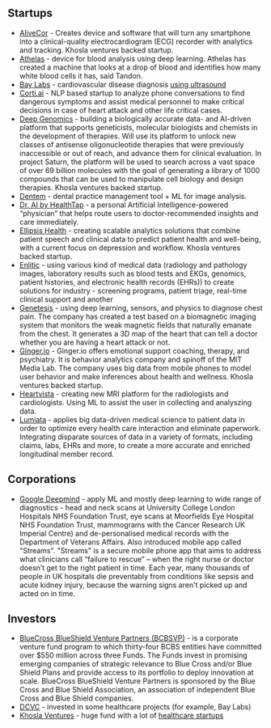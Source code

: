 ## Startups

* [AliveCor](https://www.alivecor.com/) - Creates device and software that will turn any smartphone into a clinical-quality electrocardiogram (ECG) recorder with analytics and tracking. Khosla ventures backed startup.
* [Athelas](http://athelas.com/) - device for blood analysis using deep learning. Athelas has created a machine that looks at a drop of blood and identifies how many white blood cells it has, said Tandon.
* [Bay Labs](https://baylabs.io/) - cardiovascular disease diagnosis [using ultrasound](https://medium.com/@dcvc/deep-learning-for-image-analysis-dcvc-backs-bay-labs-ai-powered-ultrasound-a6a04dbafa03)
* [Corti.ai](http://www.corti.ai/) - NLP based startup to analyze phone conversations to find dangerous symptoms and assist medical personnel to make critical decisions in case of heart attack and other life critical cases.
* [Deep Genomics](https://www.deepgenomics.com/) - building a biologically accurate data- and AI-driven platform that supports geneticists, molecular biologists and chemists in the development of therapies. Will use its platform to unlock new classes of antisense oligonucleotide therapies that were previously inaccessible or out of reach, and advance them for clinical evaluation. In project Saturn, the platform will be used to search across a vast space of over 69 billion molecules with the goal of generating a library of 1000 compounds that can be used to manipulate cell biology and design therapies. Khosla ventures backed startup.
* [Dentem](https://www.dentem.co/) - dental practice management tool + ML for image analysis.
* [Dr. AI by HealthTap](https://medium.com/@HealthTap/dr-a-i-80b4cf06be30) - a personal Artificial Intelligence-powered “physician” that helps route users to doctor-recommended insights and care immediately.
* [Ellipsis Health](http://www.ellipsishealth.com/) - creating scalable analytics solutions that combine patient speech and clinical data to predict patient health and well-being, with a current focus on depression and workflow. Khosla ventures backed startup.
* [Enlitic](https://www.enlitic.com/) - using various kind of medical data (radiology and pathology images, laboratory results such as blood tests and EKGs, genomics, patient histories, and electronic health records (EHRs)) to create solutions for industry - screening programs, patient triage, real-time clinical support and another
* [Genetesis](http://genetesis.com/) - using deep learning, sensors, and physics to diagnose chest pain. The company has created a test based on a biomagnetic imaging system that monitors the weak magnetic fields that naturally emanate from the chest. It generates a 3D map of the heart that can tell a doctor whether you are having a heart attack or not.
* [Ginger.io](https://ginger.io) - Ginger.io offers emotional support coaching, therapy, and psychiatry. It is behavior analytics company and spinoff of the MIT Media Lab. The company uses big data from mobile phones to model user behavior and make inferences about health and wellness. Khosla ventures backed startup.
* [Heartvista](http://www.heartvista.com/) - creating new MRI platform for the radiologists and cardiologists. Using ML to assist the user in collecting and analyszing data.
* [Lumiata](https://lumiata.com/) - applies big data-driven medical science to patient data in order to optimize every health care interaction and eliminate paperwork. Integrating disparate sources of data in a variety of formats, including claims, labs, EHRs and more, to create a more accurate and enriched longitudinal member record.

## Corporations
* [Google Deepmind](https://deepmind.com/applied/deepmind-health/about-deepmind-health/) - apply ML and mostly deep learning to wide range of diagnostics - head and neck scans at University College London Hospitals NHS Foundation Trust, eye scans at Moorfields Eye Hospital NHS Foundation Trust, mammograms with the Cancer Research UK Imperial Centre) and de-personalised medical records with the Department of Veterans Affairs. Also introduced mobile app called "Streams". "Streams" is a secure mobile phone app that aims to address what clinicians call “failure to rescue” – when the right nurse or doctor doesn’t get to the right patient in time. Each year, many thousands of people in UK hospitals die preventably from conditions like sepsis and acute kidney injury, because the warning signs aren't picked up and acted on in time.

## Investors
* [BlueCross BlueShield Venture Partners (BCBSVP)](http://bcbsvp.com/) - is a corporate venture fund program to which thirty-four BCBS entities have committed over $550 million across three Funds. The Funds invest in promising emerging companies of strategic relevance to Blue Cross and/or Blue Shield Plans and provide access to its portfolio to deploy innovation at scale. BlueCross BlueShield Venture Partners is sponsored by the Blue Cross and Blue Shield Association, an association of independent Blue Cross and Blue Shield companies.
* [DCVC](https://www.dcvc.com/) - invested in some healthcare projects (for example, Bay Labs)
* [Khosla Ventures](https://www.khoslaventures.com/) - huge fund with a lot of [healthcare startups](https://www.khoslaventures.com/portfolio/health)
